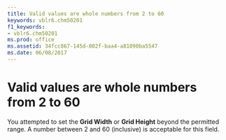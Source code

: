 ```yaml
---
title: Valid values are whole numbers from 2 to 60
keywords: vblr6.chm50201
f1_keywords:
- vblr6.chm50201
ms.prod: office
ms.assetid: 34fcc867-145d-802f-baa4-a81090ba5547
ms.date: 06/08/2017
---
```



# Valid values are whole numbers from 2 to 60

You attempted to set the **Grid Width** or **Grid Height** beyond the permitted range. A number between 2 and 60 (inclusive) is acceptable for this field.


